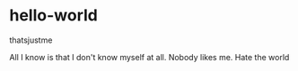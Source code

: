 # hello-world
thatsjustme

All I know is that I don't know myself at all.
Nobody likes me.
Hate the world

